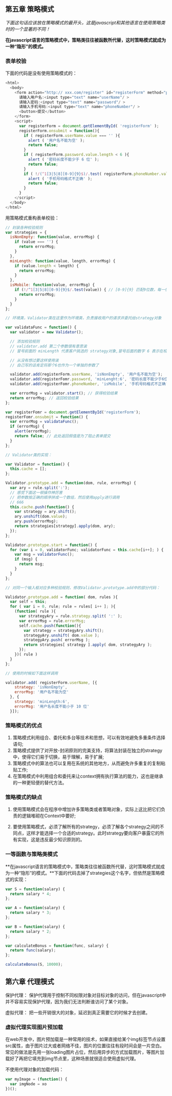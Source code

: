 ## 第五章 策略模式

*下面这句话应该放在策略模式的最开头，这是javascript和其他语言在使用策略类时的一个显著的不同！*

**在javascript语言的策略模式中，策略类往往被函数所代替，这时策略模式就成为一种“隐形”的模式。**

### 表单校验

下面的代码是没有使用策略模式的：

```js
<html>
  <body>
    <form action="http:// xxx.com/register" id="registerForm" method="post">
      请输入用户名:<input type="text" name="userName"/ >
      请输入密码:<input type="text" name="password"/ >
      请输入手机号码:<input type="text" name="phoneNumber"/ >
      <button>提交</button>
    </form>
    <script>
      var registerForm = document.getElementById( 'registerForm' );
      registerForm.onsubmit = function(){
        if ( registerForm.userName.value === '' ){
          alert ( '用户名不能为空' );
          return false;
        }
        if ( registerForm.password.value.length < 6 ){
          alert ( '密码长度不能少于 6 位' );
          return false;
        }
        if ( !/(^1[3|5|8][0-9]{9}$)/.test( registerForm.phoneNumber.value ) ){
          alert ( '手机号码格式不正确' );
          return false;
        }
      }
    </script>
  </body>
</html>
```

用策略模式重构表单校验：

```js
// 封装各种校验规则
var strategies = {
  isNonEmpty: function(value, errorMsg) {
    if (value === '') {
      return errorMsg;
    }
  },
  minLength: function(value, length, errorMsg) {
    if (value.length < length) {
      return errorMsg;
    }
  },
  isMobile: function(value, errorMsg) {
    if (!/^1[3|5|8][0-9]{9}$/.test(value)) { // [0-9]{9} 匹配9位数，每一位都是0-9中的任意一个数
      return errorMsg;
    }
  }
};

// 环境类，Validator类在这里作为环境类，负责接收用户的请求并委托给strategy对象

var validataFunc = function() {
  var validator = new Validator();

  // 添加校验规则
  // validator.add 第二个参数很有意思诶
  // 冒号前面的 minLength 代表客户挑选的 strategy对象,冒号后面的数字 6 表示在校验过程中所必需的一些参数。 'minLength:6' 的意思就是校验 registerForm.password 这个文本输入框的 value 最小长度为 6。如果这个字符串中不包含冒号,说明校验过程中不需要额外的参数信息,比如 'isNonEmpty' 。

  // 从没有想过要这样使用诶
  // 自己写的话肯定将那个6也作为一个单独的参数了

  validator.add(registerForm.userName, 'isNonEmpty', '用户名不能为空');
  validator.add(registerFomr.password, 'minLenght:6', '密码长度不能少于6位');
  validator.add(registerFomr.phoneNumber, 'isMobile', '手机号码格式不正确');

  var errorMsg = validator.start(); // 获得校验结果
  return errorMsg; // 返回校验结果
};

var registerFomr = document.getElementById('registerForm');
registerFomr.onsubmit = function() {
  var errorMsg = validataFunc();
  if (errorMsg) {
    alert(errorMsg);
    return false; // 此处返回假值是为了阻止表单提交
  }
};

// Validator类的实现：

var Validator = function() {
  this.cache = [];
};

Validator.prototype.add = function(dom, rule, errorMsg) {
  var ary = rule.split(':');
  // 感觉下面这一顿操作神厉害
  // 把参数按正确的顺序拼成一个数组，然后使用apply进行调用
  // 666
  this.cache.push(function() {
    var strategy = ary.shift();
    ary.unshift(dom.value);
    ary.push(errorMsg);
    return strategies[strategy].apply(dom, ary);
  });
};

Validator.prototype.start = function() {
  for (var i = 0, validatorFunc; validatorFunc = this.cache[i++]; ) {
    var msg = validatorFunc();
    if (msg) {
      return msg;
    }
  }
};

// 对同一个输入框对应多种校验规则，修改Validator.prototype.add中的部分代码：

Validator.prototype.add = function( dom, rules ){
  var self = this;
  for ( var i = 0, rule; rule = rules[ i++ ]; ){
    (function( rule ){
      var strategyAry = rule.strategy.split( ':' );
      var errorMsg = rule.errorMsg;
      self.cache.push(function(){
        var strategy = strategyAry.shift();
        strategyAry.unshift( dom.value );
        strategyAry.push( errorMsg );
        return strategies[ strategy ].apply( dom, strategyAry );
      });
    })( rule )
  }
};

// 使用的时候如下面这样调用

validator.add( registerForm.userName, [{
    strategy: 'isNonEmpty',
    errorMsg: '用户名不能为空'
  }, {
    strategy: 'minLength:6',
    errorMsg: '用户名长度不能小于 10 位'
  }]);
```

### 策略模式的优点

1. 策略模式利用组合、委托和多台等技术和思想，可以有效地避免多重条件选择语句;
2. 策略模式提供了对开放-封闭原则的完美支持，将算法封装在独立的strategy中，使得它们易于切换，易于理解，易于扩展;
3. 策略模式中的算法也可以复用在系统的其他地方，从而避免许多重复的复制粘贴工作;
4. 在策略模式中利用组合和委托来让context拥有执行算法的能力，这也是继承的一种更轻便的替代方法。

### 策略模式的缺点

1. 使用策略模式会在程序中增加许多策略类或者策略对象，实际上这比把它们负责的逻辑堆砌在Context中要好;

2. 要使用策略模式，必须了解所有的strategy，必须了解各个strategy之间的不同点，这样才能选择一个合适的strategy。此时strategy要向客户暴露它的所有实现，这是违反最少知识原则的。

### 一等函数与策略类模式

**在javascript语言的策略模式中，策略类往往被函数所代替，这时策略模式就成为一种“隐形”的模式。**下面的代码去掉了strategies这个名字，但依然是策略模式的实现：

```js
var S = function(salary) {
  return salary * 4;
};

var A = function(salary) {
  return salary * 3;
};

var B = function(salary) {
  return salary * 2;
};

var calculateBonus = function(func, salary) {
  return func(salary);
};

calculateBonus(S, 10000);
```


## 第六章 代理模式

保护代理： 保护代理用于控制不同权限对象对目标对象的访问，但在javascript中并不容易实现保护代理，因为我们无法判断谁访问了某个对象。

虚拟代理： 把一些开销很大的对象，延迟到真正需要它的时候才去创建。

### 虚拟代理实现图片预加载

在web开发中，图片预加载是一种常用的技术，如果直接给某个img标签节点设置src属性，由于图片过大或者网络不佳，图片的位置往往有段时间会是一片空白。常见的做法是先用一张loading图片占位，然后用异步的方式加载图片，等图片加载好了再把它填充到img节点里，这种场景就很适合使用虚拟代理。

不使用代理对象的加载代码：

```js
var myImage = (function() {
  var imgNode = xo
})();
```